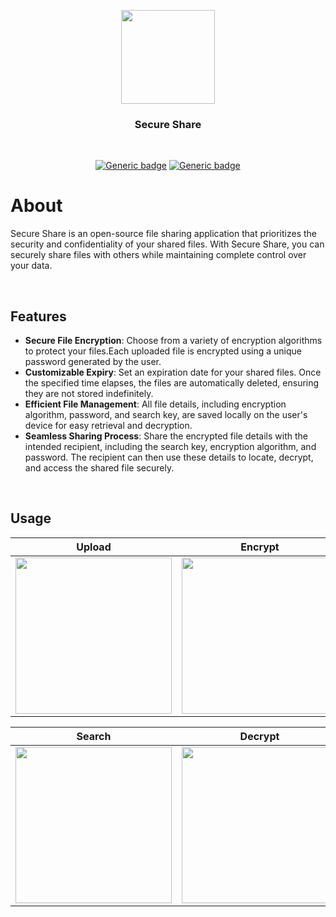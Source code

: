 <p align="center">
  <img src="https://github.com/arinmodi/SecureFileTransfer/assets/61725413/2b525ed3-8192-4c21-a633-0dccffbc7d94" width=150>
</p>

<h3 align="center">
  <b> Secure Share </b>
</h3>

<br>

<div align="center">
  
[![Generic badge](https://img.shields.io/badge/Platform-Android-blue.svg)](https://github.com/arinmodi/SecureFileTransfer)
[![Generic badge](https://img.shields.io/badge/minSdkVersion-26-blue.svg)](https://github.com/arinmodi/SecureFileTransfer)
  
</div>

# About

Secure Share is an open-source file sharing application that prioritizes the security and confidentiality of your shared files. 
With Secure Share, you can securely share files with others while maintaining complete control over your data.

<br>

## Features
- <b>Secure File Encryption</b>: Choose from a variety of encryption algorithms to protect your files.Each uploaded file is encrypted using a unique password generated by the user.
- <b>Customizable Expiry</b>: Set an expiration date for your shared files. Once the specified time elapses, the files are automatically deleted, ensuring they are not stored indefinitely.
- <b>Efficient File Management</b>: All file details, including encryption algorithm, password, and search key, are saved locally on the user's device for easy retrieval and decryption.
- <b>Seamless Sharing Process</b>: Share the encrypted file details with the intended recipient, including the search key, encryption algorithm, and password. The recipient can then use these details to locate, decrypt, and access the shared file securely.

<br>

## Usage

Upload               |  Encrypt               | Share              
:-------------------------:|:-------------------------:|:-------------------------:
|<img src="https://github.com/arinmodi/SecureFileTransfer/assets/61725413/5d3c290b-4400-4cd1-8712-8f071cc0d1fa" width = 250/>|<img src="https://github.com/arinmodi/SecureFileTransfer/assets/61725413/03825e84-8784-4231-909b-cd6e20d8cad7" width = 250/>|<img src="https://github.com/arinmodi/SecureFileTransfer/assets/61725413/8f79bca3-7d6f-4e1c-9e8c-29209bcafbb0" width = 250/>|

Search               |  Decrypt              |  Open       
:-------------------------:|:-------------------------:|:-------------------------:
|<img src="https://github.com/arinmodi/SecureFileTransfer/assets/61725413/985e4bd9-aa1c-4a83-9fd3-ec4dacfb6f89" width = 250/>|<img src="https://github.com/arinmodi/SecureFileTransfer/assets/61725413/c124d9b6-03ad-4a6d-9448-54ef96884649" width = 250/>|<img src="https://github.com/arinmodi/SecureFileTransfer/assets/61725413/e3a7d2a3-142d-4f32-8743-e321f19a5911" width = 250/>

<br>


